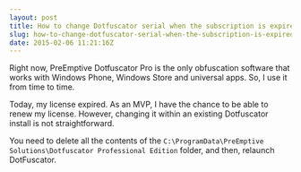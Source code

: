 ```yaml
---
layout: post
title: How to change Dotfuscator serial when the subscription is expired
slug: how-to-change-dotfuscator-serial-when-the-subscription-is-expired
date: 2015-02-06 11:21:16Z
---
```


Right now, PreEmptive Dotfuscator Pro is the only obfuscation software that works with Windows Phone, Windows Store and universal apps. So, I use it from time to time.

Today, my license expired. As an MVP, I have the chance to be able to renew my license. However, changing it within an existing Dotfuscator install is not straightforward.

You need to delete all the contents of the `C:\ProgramData\PreEmptive Solutions\Dotfuscator Professional Edition` folder, and then, relaunch DotFuscator.
